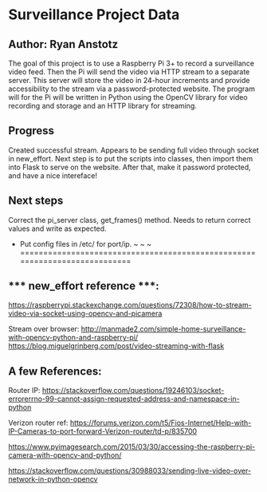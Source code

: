 # Surveillance Project Data
## Author: Ryan Anstotz

The goal of this project is to use a Raspberry Pi 3+ to record a surveillance
video feed. Then the Pi will send the video via HTTP stream to a separate
server. This server will store the video in 24-hour increments and provide
accessibility to the stream via a password-protected website. The program will
for the Pi will be written in Python using the OpenCV library for video
recording and storage and an HTTP library for streaming. 

## Progress
Created successful stream. Appears to be sending full video through socket in
new_effort. Next step is to put the scripts into classes, then import them
into Flask to serve on the website. After that, make it password protected,
and have a nice intereface!

## Next steps
Correct the pi_server class, get_frames() method. Needs to return correct values
and write as expected.

- Put config files in /etc/ for port/ip.
~
~
~
===========================================================================
## *** new_effort reference ***:
https://raspberrypi.stackexchange.com/questions/72308/how-to-stream-video-via-socket-using-opencv-and-picamera

Stream over browser:
http://manmade2.com/simple-home-surveillance-with-opencv-python-and-raspberry-pi/
https://blog.miguelgrinberg.com/post/video-streaming-with-flask

## A few References:

Router IP:
https://stackoverflow.com/questions/19246103/socket-errorerrno-99-cannot-assign-requested-address-and-namespace-in-python

Verizon router ref:
https://forums.verizon.com/t5/Fios-Internet/Help-with-IP-Cameras-to-port-forward-Verizon-router/td-p/835700


https://www.pyimagesearch.com/2015/03/30/accessing-the-raspberry-pi-camera-with-opencv-and-python/

https://stackoverflow.com/questions/30988033/sending-live-video-over-network-in-python-opencv 

